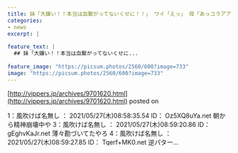 ```yaml
---
title: 妹「大嫌い！！本当は血繋がってないくせに！！」 ワイ「えっ」 母「あっコラアア！！」→
categories:
- news
excerpt: |
  
feature_text: |
  ## 妹「大嫌い！！本当は血繋がってないくせに...
  
feature_image: "https://picsum.photos/2560/600?image=733"
image: "https://picsum.photos/2560/600?image=733"
---
```


[http://vippers.jp/archives/9701620.html](http://vippers.jp/archives/9701620.html)
posted on 

<!--more-->

1：風吹けば名無し ： 2021/05/27(木)08:58:35.54 ID： Oz5XQ8uYa.net 朝から精神崩壊中や 3：風吹けば名無し ： 2021/05/27(木)08:59:20.86 ID： gEghvKaJr.net 薄々勘づいてたやろ 4：風吹けば名無し ： 2021/05/27(木)08:59:27.85 ID： Tqerf+MK0.net 逆パター...
